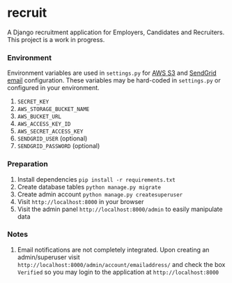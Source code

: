 # recruit

A Django recruitment application for Employers, Candidates and Recruiters. This project is a work in progress.

### Environment
Environment variables are used in `settings.py` for [AWS S3](https://aws.amazon.com/s3/) and [SendGrid email](http://sendgrid.com/) configuration. These variables may be hard-coded in `settings.py` or configured in your environment. 
1. `SECRET_KEY`
2. `AWS_STORAGE_BUCKET_NAME`
3. `AWS_BUCKET_URL`
4. `AWS_ACCESS_KEY_ID`
5. `AWS_SECRET_ACCESS_KEY`
6. `SENDGRID_USER` (optional)
7. `SENDGRID_PASSWORD` (optional)

### Preparation
1. Install dependencies `pip install -r requirements.txt`
2. Create database tables `python manage.py migrate`
3. Create admin account `python manage.py createsuperuser`
4. Visit `http://localhost:8000` in your browser
5. Visit the admin panel `http://localhost:8000/admin` to easily manipulate data

### Notes
1. Email notifications are not completely integrated. Upon creating an admin/superuser visit `http://localhost:8000/admin/account/emailaddress/` and check the box `Verified` so you may login to the application at `http://localhost:8000`